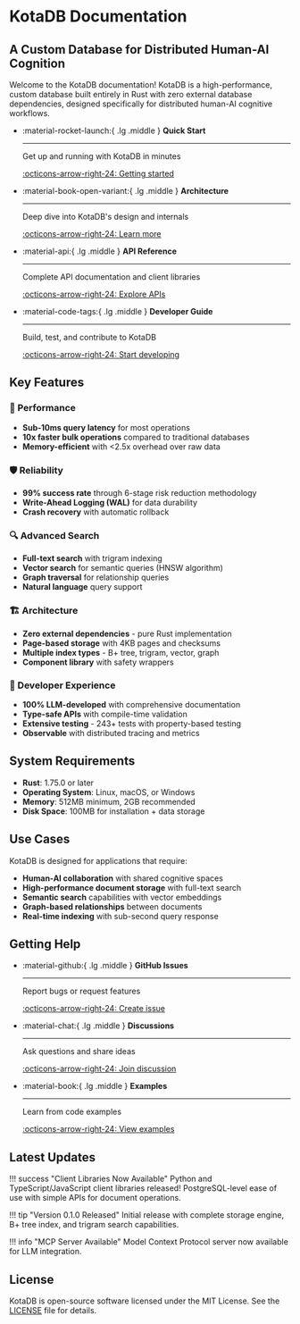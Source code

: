 # KotaDB Documentation

## A Custom Database for Distributed Human-AI Cognition

Welcome to the KotaDB documentation! KotaDB is a high-performance, custom database built entirely in Rust with zero external database dependencies, designed specifically for distributed human-AI cognitive workflows.

<div class="grid cards" markdown>

-   :material-rocket-launch:{ .lg .middle } **Quick Start**

    ---

    Get up and running with KotaDB in minutes

    [:octicons-arrow-right-24: Getting started](getting-started/index.md)

-   :material-book-open-variant:{ .lg .middle } **Architecture**

    ---

    Deep dive into KotaDB's design and internals

    [:octicons-arrow-right-24: Learn more](architecture/index.md)

-   :material-api:{ .lg .middle } **API Reference**

    ---

    Complete API documentation and client libraries

    [:octicons-arrow-right-24: Explore APIs](api/index.md)

-   :material-code-tags:{ .lg .middle } **Developer Guide**

    ---

    Build, test, and contribute to KotaDB

    [:octicons-arrow-right-24: Start developing](developer/index.md)

</div>

## Key Features

### 🚀 Performance
- **Sub-10ms query latency** for most operations
- **10x faster bulk operations** compared to traditional databases
- **Memory-efficient** with <2.5x overhead over raw data

### 🛡️ Reliability
- **99% success rate** through 6-stage risk reduction methodology
- **Write-Ahead Logging (WAL)** for data durability
- **Crash recovery** with automatic rollback

### 🔍 Advanced Search
- **Full-text search** with trigram indexing
- **Vector search** for semantic queries (HNSW algorithm)
- **Graph traversal** for relationship queries
- **Natural language** query support

### 🏗️ Architecture
- **Zero external dependencies** - pure Rust implementation
- **Page-based storage** with 4KB pages and checksums
- **Multiple index types** - B+ tree, trigram, vector, graph
- **Component library** with safety wrappers

### 🔧 Developer Experience
- **100% LLM-developed** with comprehensive documentation
- **Type-safe APIs** with compile-time validation
- **Extensive testing** - 243+ tests with property-based testing
- **Observable** with distributed tracing and metrics

## System Requirements

- **Rust**: 1.75.0 or later
- **Operating System**: Linux, macOS, or Windows
- **Memory**: 512MB minimum, 2GB recommended
- **Disk Space**: 100MB for installation + data storage

## Use Cases

KotaDB is designed for applications that require:

- **Human-AI collaboration** with shared cognitive spaces
- **High-performance document storage** with full-text search
- **Semantic search** capabilities with vector embeddings
- **Graph-based relationships** between documents
- **Real-time indexing** with sub-second query response

## Getting Help

<div class="grid cards" markdown>

-   :material-github:{ .lg .middle } **GitHub Issues**

    ---

    Report bugs or request features

    [:octicons-arrow-right-24: Create issue](https://github.com/jayminwest/kota-db/issues)

-   :material-chat:{ .lg .middle } **Discussions**

    ---

    Ask questions and share ideas

    [:octicons-arrow-right-24: Join discussion](https://github.com/jayminwest/kota-db/discussions)

-   :material-book:{ .lg .middle } **Examples**

    ---

    Learn from code examples

    [:octicons-arrow-right-24: View examples](https://github.com/jayminwest/kota-db/tree/main/examples)

</div>

## Latest Updates

!!! success "Client Libraries Now Available"
    Python and TypeScript/JavaScript client libraries released! PostgreSQL-level ease of use with simple APIs for document operations.

!!! tip "Version 0.1.0 Released"
    Initial release with complete storage engine, B+ tree index, and trigram search capabilities.

!!! info "MCP Server Available"
    Model Context Protocol server now available for LLM integration.

## License

KotaDB is open-source software licensed under the MIT License. See the [LICENSE](https://github.com/jayminwest/kota-db/blob/main/LICENSE) file for details.
